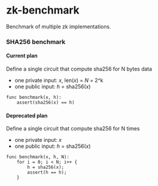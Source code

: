 # zk-benchmark
Benchmark of multiple zk implementations.


### SHA256 benchmark

#### Current plan
Define a single circuit that compute sha256 for N bytes data
- one private input: _x_, len(_x_) = _N_ = 2^k
- one public input: _h_ = sha256(_x_)

```
func benchmark(x, h):
    assert(sha256(x) == h)
```

#### Deprecated plan
Define a single circuit that compute sha256 for N times
- one private input: _x_
- one public input: _h_ = sha256(_x_)

```
func benchmark(x, h, N):
    for i = 0; i < N; i++ {
        h = sha256(x);
        assert(h == h);
    }
```